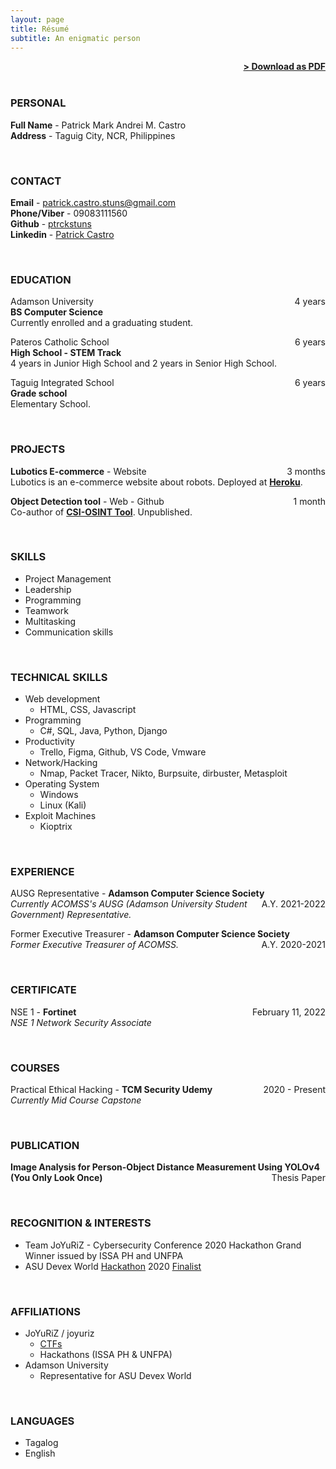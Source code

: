 ```yaml
---
layout: page
title: Résumé
subtitle: An enigmatic person
---
```


<span style="float: right; "><a href="{{ '/assets/resume.pdf' | prepend: site.baseurl }}"><strong>> Download as PDF</strong></a> </span>
<!-- <span style="float: right; "><a href="https://resume.io/r/Wqqeqpc5n"><strong>> Download as PDF</strong></a> </span> -->
<br>


<br>

### PERSONAL
**Full Name** - Patrick Mark Andrei M. Castro <br>
**Address** - Taguig City, NCR, Philippines

<br>

### CONTACT
**Email** - patrick.castro.stuns@gmail.com <br>
**Phone/Viber** - 09083111560 <br>
**Github** - <a href="https://github.com/ptrckstuns">ptrckstuns</a> <br>
**Linkedin** - <a href="https://in.linkedin.com/in/ptrckstuns">Patrick Castro</a>

<br>

### EDUCATION

Adamson University <span style="float: right; ">4 years</span>  
**BS Computer Science**  
Currently enrolled and a graduating student.
 
Pateros Catholic School <span style="float: right; ">6 years</span>  
**High School - STEM Track**  
4 years in Junior High School and 2 years in Senior High School.

Taguig Integrated School <span style="float: right; ">6 years</span>  
**Grade school**  
Elementary School.

<br>

### PROJECTS
**Lubotics E-commerce** - Website <span style="float: right; ">3 months</span>  
Lubotics is an e-commerce website about robots. Deployed at <strong><a href="http://lubotics.herokuapp.com">Heroku</a></strong>.

**Object Detection tool** - Web - Github <span style="float: right; ">1 month</span>  
Co-author of <strong><a href="https://github.com/aerasmo/csi-osint-tool">CSI-OSINT Tool</a></strong>. Unpublished.

<br>

### SKILLS
- Project Management
- Leadership
- Programming
- Teamwork
- Multitasking
- Communication skills

<br>

### TECHNICAL SKILLS
- Web development
  - HTML, CSS, Javascript
- Programming
  - C#, SQL, Java, Python, Django
- Productivity
  - Trello, Figma, Github, VS Code, Vmware
- Network/Hacking
  - Nmap, Packet Tracer, Nikto, Burpsuite, dirbuster, Metasploit
- Operating System
  - Windows
  - Linux (Kali)
- Exploit Machines
  - Kioptrix

<br>

### EXPERIENCE

<!-- Title - **Comapany** <span style="float: right; ">Duration</span>  
_Description Phasellus a tellus volutpat, ornare sapien et, lacinia erat. Suspendisse congue, enim vitae mattis pulvinar, eros lacus porttitor neque, eu sodales nibh metus nec arcu. Vestibulum ante ipsum primis in faucibus orci luctus et ultrices posuere cubilia Curae;_  
Technologies used  

Title - **Comapany** <span style="float: right; ">Duration</span>  
_Description Phasellus a tellus volutpat, ornare sapien et, lacinia erat. Suspendisse congue, enim vitae mattis pulvinar, eros lacus porttitor neque, eu sodales nibh metus nec arcu. Vestibulum ante ipsum primis in faucibus orci luctus et ultrices posuere cubilia Curae;_  
Technologies used   -->

AUSG Representative - **Adamson Computer Science Society** <span style="float: right; ">A.Y. 2021-2022</span>  
*Currently ACOMSS's AUSG (Adamson University Student Government) Representative.*

Former Executive Treasurer - **Adamson Computer Science Society** <span style="float: right; ">A.Y. 2020-2021</span>  
*Former Executive Treasurer of ACOMSS.*

<br>

### CERTIFICATE
NSE 1 - **Fortinet** <span style="float: right; ">February 11, 2022</span>  
*NSE 1 Network Security Associate*

<br>

### COURSES
Practical Ethical Hacking - **TCM Security Udemy** <span style="float: right; ">2020 - Present</span>  
*Currently Mid Course Capstone*

<br>

### PUBLICATION
**Image Analysis for Person-Object Distance Measurement Using YOLOv4 (You Only Look Once)** <span style="float: right; ">Thesis Paper</span>

<br>

### RECOGNITION & INTERESTS
- Team JoYuRiZ - Cybersecurity Conference 2020 Hackathon Grand Winner issued by ISSA PH and UNFPA
- ASU Devex World <a href="https://pages.devex.com/devex-world-2020-hackathon.html">Hackathon</a> 2020 <a href="https://youtu.be/ZoB3PmofY2s">Finalist</a>

<br>

### AFFILIATIONS
- JoYuRiZ / joyuriz
  - <a href="https://ctftime.org/team/163844">CTFs</a>
  - Hackathons (ISSA PH & UNFPA)
- Adamson University 
  - Representative for ASU Devex World

<br>

### LANGUAGES
- Tagalog
- English